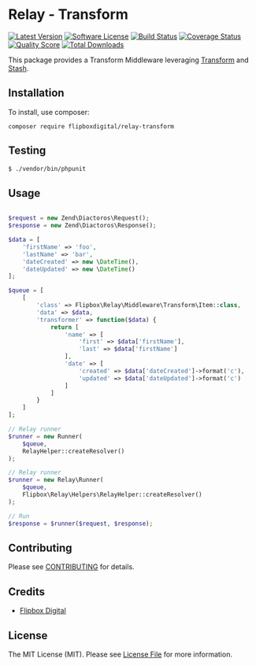 # Relay - Transform
[![Latest Version](https://img.shields.io/github/release/flipbox/relay-transform.svg?style=flat-square)](https://github.com/flipbox/relay-transform/releases)
[![Software License](https://img.shields.io/badge/license-MIT-brightgreen.svg?style=flat-square)](LICENSE.md)
[![Build Status](https://img.shields.io/travis/flipbox/relay-transform/master.svg?style=flat-square)](https://travis-ci.org/flipbox/relay-transform)
[![Coverage Status](https://img.shields.io/scrutinizer/coverage/g/flipbox/relay-transform.svg?style=flat-square)](https://scrutinizer-ci.com/g/flipbox/relay-transform/code-structure)
[![Quality Score](https://img.shields.io/scrutinizer/g/flipbox/relay-transform.svg?style=flat-square)](https://scrutinizer-ci.com/g/flipbox/relay-transform)
[![Total Downloads](https://img.shields.io/packagist/dt/flipboxdigital/relay-transform.svg?style=flat-square)](https://packagist.org/packages/flipboxdigital/relay-transform)

This package provides a Transform Middleware leveraging [Transform](https://github.com/flipbox/transform) and [Stash](https://github.com/tedious/Stash).

## Installation

To install, use composer:

```
composer require flipboxdigital/relay-transform
```

## Testing

``` bash
$ ./vendor/bin/phpunit
```

## Usage

```php

$request = new Zend\Diactoros\Request();
$response = new Zend\Diactoros\Response();

$data = [
    'firstName' => 'foo',
    'lastName' => 'bar',
    'dateCreated' => new \DateTime(),
    'dateUpdated' => new \DateTime()
];

$queue = [
    [
        'class' => Flipbox\Relay\Middleware\Transform\Item::class,
        'data' => $data,
        'transformer' => function($data) {
            return [
                'name' => [
                    'first' => $data['firstName'],
                    'last' => $data['firstName']
                ],
                'date' => [
                    'created' => $data['dateCreated']->format('c'),
                    'updated' => $data['dateUpdated']->format('c')
                ]
            ]
        }
    ]
];

// Relay runner
$runner = new Runner(
    $queue,
    RelayHelper::createResolver()
);

// Relay runner
$runner = new Relay\Runner(
    $queue,
    Flipbox\Relay\Helpers\RelayHelper::createResolver()
);

// Run
$response = $runner($request, $response);

```

## Contributing

Please see [CONTRIBUTING](https://github.com/flipbox/relay-transform/blob/master/CONTRIBUTING.md) for details.


## Credits

- [Flipbox Digital](https://github.com/flipbox)

## License

The MIT License (MIT). Please see [License File](https://github.com/flipbox/relay-transform/blob/master/LICENSE) for more information.
